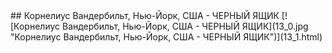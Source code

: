 <meta charset="utf-8">
<link rel='stylesheet' href='markdown.css'/>
## Корнелиус Вандербильт, Нью-Йорк, США - ЧЕРНЫЙ ЯЩИК
[![Корнелиус Вандербильт, Нью-Йорк, США - ЧЕРНЫЙ ЯЩИК](13_0.jpg "Корнелиус Вандербильт, Нью-Йорк, США - ЧЕРНЫЙ ЯЩИК")](13_1.html)
